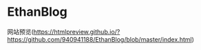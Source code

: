 # EthanBlog

网站预览(https://htmlpreview.github.io/?https://github.com/940941188/EthanBlog/blob/master/index.html)
